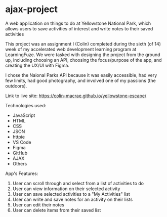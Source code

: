 # ajax-project

A web application on things to do at Yellowstone National Park, which allows users to save activities of interest and write notes to their saved activities

This project was an assignment I (Colin) completed during the sixth (of 14) week of my accelerated web development learning program at LearningFuze.  We were tasked with designing the project from the ground up, including choosing an API, choosing the focus/purpose of the app, and creating the UX/UI with Figma.

I chose the Naional Parks API because it was easily accessible, had very few limits, had good photography, and involved one of my passions (the outdoors).

Link to live site:
https://colin-macrae.github.io/yellowstone-escape/

Technologies used:
- JavaScript
- HTML
- CSS
- JSON
- httpie
- VS Code
- Figma
- GitHub
- AJAX
- Others

App's Features:
1. User can scroll through and select from a list of activities to do
2. User can view information on their selected activity
3. User can save selected activities to a "My Activities" list
4. User can write and save notes for an activity on their lists
5. User can edit their notes
6. User can delete items from their saved list
